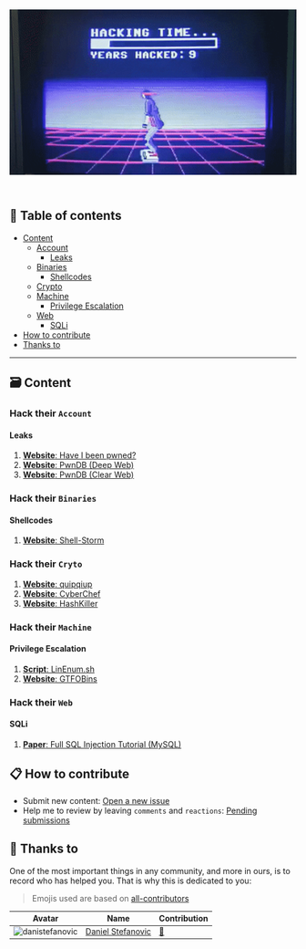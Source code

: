 <h2 align="center">
  <img src=".github/hacking.gif" alt="SecurityNotFound" width="600">
  <br>
  <br>
</h2>

## 📜 Table of contents

* [Content](#content)
    * [Account](#hack-their-account)
        * [Leaks](#leaks)
    * [Binaries](#hack-their-binaries)
        * [Shellcodes](#shellcodes)
    * [Crypto](#hack-their-crypto)
    * [Machine](#hack-their-machine)
        * [Privilege Escalation](#privilege-escalation)
    * [Web](#hack-their-web)
        * [SQLi](#sqli)
* [How to contribute](#how-to-contribute)
* [Thanks to](#thanks-to)

---

## 🗃️ Content

### Hack their `Account`

#### Leaks

1. [**Website**: Have I been pwned?](https://haveibeenpwned.com/)
1. [**Website**: PwnDB (Deep Web)](https://pwndb2am4tzkvold.onion)
1. [**Website**: PwnDB (Clear Web)](https://pwndb2am4tzkvold.tor2web.io/)

### Hack their `Binaries`

#### Shellcodes

1. [**Website**: Shell-Storm](http://shell-storm.org/shellcode/)


### Hack their `Cryto`

1. [**Website**: quipqiup](https://quipqiup.com/)
1. [**Website**: CyberChef](https://gchq.github.io/CyberChef/)
1. [**Website**: HashKiller](https://hashkiller.co.uk/)


### Hack their `Machine`

#### Privilege Escalation

1. [**Script**: LinEnum.sh](https://github.com/rebootuser/LinEnum)
1. [**Website**: GTFOBins](https://gtfobins.github.io/)


### Hack their `Web`

#### SQLi

1. [**Paper**: Full SQL Injection Tutorial (MySQL)](https://www.exploit-db.com/papers/13045) 



## 📋 How to contribute

+ Submit new content: [Open a new issue](https://github.com/cosasdepuma/hack-their-x/issues/new)
+ Help me to review by leaving `comments` and `reactions`: [Pending submissions](https://github.com/cosasdepuma/hack-their-x/issues)


## 🎉 Thanks to

One of the most important things in any community, and more in ours, is to record who has helped you. That is why this is dedicated to you:

> Emojis used are based on [all-contributors](https://github.com/all-contributors/all-contributors)

| Avatar | Name | Contribution |
| --- | --- | --- |
| ![danistefanovic](https://avatars0.githubusercontent.com/u/1736595?s=40) | [Daniel Stefanovic](https://github.com/danistefanovic) | [🎨](~https://github.com/danistefanovic/build-your-own-x~ "I was inspired by Build your own X") |